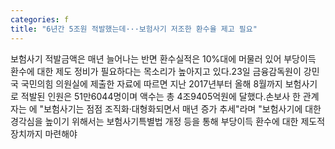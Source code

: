 ```yaml
---
categories: f
title: "6년간 5조원 적발했는데···보험사기 저조한 환수율 제고 필요"
---
```

보험사기 적발금액은 매년 늘어나는 반면 환수실적은 10%대에 머물러 있어 부당이득 환수에 대한 제도 정비가 필요하다는 목소리가 높아지고 있다.23일 금융감독원이 강민국 국민의힘 의원실에 제출한 자료에 따르면 지난 2017년부터 올해 8월까지 보험사기로 적발된 인원은 51만6044명이며 액수는 총 4조9405억원에 달했다.손보사 한 관계자는 에 "보험사기는 점점 조직화·대형화되면서 매년 증가 추세"라며 "보험사기에 대한 경각심을 높이기 위해서는 보험사기특별법 개정 등을 통해 부당이득 환수에 대한 제도적 장치까지 마련해야